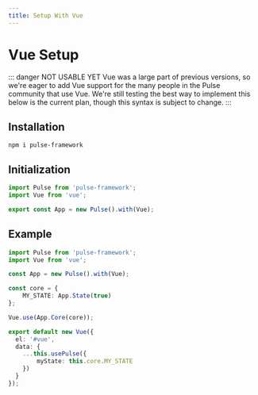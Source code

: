 ```yaml
---
title: Setup With Vue
---
```


# Vue Setup

::: danger NOT USABLE YET
Vue was a large part of previous versions, so we're eager to add Vue support for the many people in the Pulse community that use Vue. We're still testing the best way to implement this below is the current plan, though this syntax is subject to change.
:::

## Installation

```
npm i pulse-framework
```

## Initialization

```ts
import Pulse from 'pulse-framework';
import Vue from 'vue';

export const App = new Pulse().with(Vue);
```

## Example
```ts
import Pulse from 'pulse-framework';
import Vue from 'vue';

const App = new Pulse().with(Vue);

const core = {
    MY_STATE: App.State(true)
};

Vue.use(App.Core(core));

export default new Vue({
  el: '#vue',
  data: {
    ...this.usePulse({
        myState: this.core.MY_STATE
    })
  }
});
```